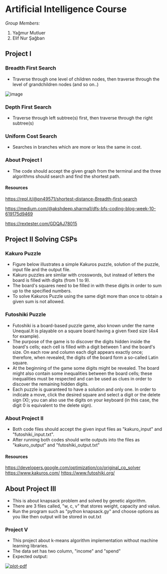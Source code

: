 # Artificial Intelligence Course

_Group Members:_

1. Yağmur Mutluer
2. Elif Nur Şağban


## Project I


### Breadth First Search

- Traverse through one level of children nodes, then traverse through the level of grandchildren nodes (and so on..)


![image](https://camo.githubusercontent.com/81237833eeedea03b1f124ef97a2834f07e81e53/687474703a2f2f7777772e6373652e756e73772e6564752e61752f7e62696c6c772f4a757374736561726368312e676966)

### Depth First Search

- Traverse through left subtree(s) first, then traverse through the right subtree(s)


### Uniform Cost Search

- Searches in branches which are more or less the same in cost.


### About Project I

- The code should accept the given graph from the terminal and the three algorithms should search and find the shortest path.


#### Resources

https://repl.it/@pn49571/shortest-distance-Breadth-first-search

https://medium.com/@akshdeep.sharma1/dfs-bfs-coding-blog-week-10-619175d9469

https://rextester.com/GDQAJ78015



## Project II Solving CSPs


### Kakuro Puzzle

- Figure below illustrates a simple Kakuros puzzle, solution of the puzzle, input file and the output file.
- Kakuro puzzles are similar with crosswords, but instead of letters the board is filled with digits (from 1 to 9).
- The board's squares need to be filled in with these digits in order to sum up to the specified numbers.
- To solve Kakuros Puzzle using the same digit more than once to obtain a given sum is not allowed.


### Futoshiki Puzzle
- Futoshiki is a board-based puzzle game, also known under the name Unequal.It is playable on a square board having a given fixed size (4x4 for example).
- The purpose of the game is to discover the digits hidden inside the board's cells; each cell is filled with a digit between 1 and the board's size. On each row and column each digit appears exactly once; therefore, when revealed, the digits of the board form a so-called Latin square.
- At the beginning of the game some digits might be revealed. The board might also contain some inequalities between the board cells; these inequalities must be respected and can be used as clues in order to discover the remaining hidden digits.
- Each puzzle is guaranteed to have a solution and only one. In order to indicate a move, click the desired square and select a digit or the delete sign (X); you can also use the digits on your keyboard (in this case, the digit 0 is equivalent to the delete sign).




### About Project II

- Both code files should accept the given input files as "kakuro_input" and "futoshiki_input.txt".
- After running both codes should write outputs into the files as "kakuro_output" and "futoshiki_output.txt"

#### Resources 
https://developers.google.com/optimization/cp/original_cp_solver
https://www.kakuros.com/
https://www.futoshiki.org/

## About Project III

- This is about knapsack problem and solved by genetic algorithm. 
- There are 3 files called, "w, c, v" that stores weight, capacity and value. 
- Run the program such as "python knapsack.gy" and choose options as you like then output will be stored in out.txt







 ### Project V
 
 - This project about k-means algorithm implementation without machine learning libraries. 
 - The data set has two column, "income" and "spend" 
 - Expected output: 
 
 <a href="https://imgbb.com/"><img src="https://i.ibb.co/7rchHMr/plot-pdf.png" alt="plot-pdf" border="0"></a>
